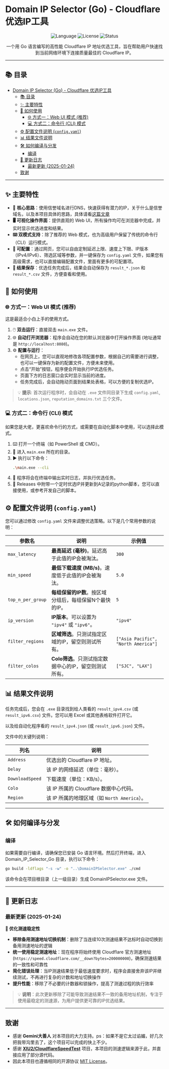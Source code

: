 # Domain IP Selector (Go) - Cloudflare 优选IP工具

<p align="center">
  <img src="https://img.shields.io/badge/language-Go-blue.svg" alt="Language">
  <img src="https://img.shields.io/badge/license-MIT-green.svg" alt="License">
  <img src="https://img.shields.io/badge/status-active-brightgreen.svg" alt="Status">
</p>

<p align="center">
  一个用 Go 语言编写的高性能 Cloudflare IP 地址优选工具，旨在帮助用户快速找到当前网络环境下连接质量最佳的 Cloudflare IP。
</p>

---

## 📚 目录

- [Domain IP Selector (Go) - Cloudflare 优选IP工具](#domain-ip-selector-go---cloudflare-优选ip工具)
  - [📚 目录](#-目录)
  - [✨ 主要特性](#-主要特性)
  - [🚀 如何使用](#-如何使用)
    - [🌐 方式一：Web UI 模式 (推荐)](#-方式一web-ui-模式-推荐)
    - [💻 方式二：命令行 (CLI) 模式](#-方式二命令行-cli-模式)
  - [⚙️ 配置文件说明 (`config.yaml`)](#️-配置文件说明-configyaml)
  - [📊 结果文件说明](#-结果文件说明)
  - [🛠️ 如何编译与分发](#️-如何编译与分发)
    - [编译](#编译)
  - [📝 更新日志](#-更新日志)
    - [最新更新 (2025-01-24)](#最新更新-2025-01-24)
  - [致谢](#致谢)

---

## ✨ 主要特性

*   🧠 **核心思路**：使用信誉域名进行DNS，快速获得有潜力的IP，关于什么是信誉域名，以及本项目具体的思路，具体请看[这篇文章](https://github.com/ccxkai233/PublicDocuments/blob/main/Domain%20IP%20Selector%E7%9A%84%E8%AE%BE%E8%AE%A1%E6%80%9D%E8%B7%AF.md)
*   **🖥️ 可视化操作界面**：提供直观的 Web UI，所有操作均可在浏览器中完成，并实时显示优选进度和结果。
*   **⌨️ 双模式支持**：除了推荐的 Web 模式，也为高级用户保留了传统的命令行（CLI）运行模式。
*   **🔧 可配置**：通过网页，您可以自由定制延迟上限、速度上下限、IP版本（IPv4/IPv6）、筛选区域等参数，并一键保存为 `config.yaml` 文件，如果您有高级需求，也可以直接编辑配置文件，里面有更多的可配置项。
*   **💾 结果保存**：优选任务完成后，结果会自动保存为 `result_*.json` 和 `result_*.csv` 文件，方便查看和使用。

## 🚀 如何使用

### 🌐 方式一：Web UI 模式 (推荐)

这是最适合小白上手的使用方式。

1.  🖱️ **双击运行**：直接双击 `main.exe` 文件。
2.  🌐 **自动打开浏览器**：程序会自动在您的默认浏览器中打开操作界面 (地址通常是 `http://localhost:8080`)。
3.  ⚙️ **配置与运行**：
    *   在网页上，您可以直观地修改各项配置参数，根据自己的需要进行调整，也可以一键保存为新的配置文件，方便未来使用。
    *   点击“开始”按钮，程序便会开始执行IP优选任务。
    *   页面下方的日志窗口会实时显示当前的进度。
    *   任务完成后，会自动拖动页面到结果处表格，可以方便的复制优选IP。

> 💡 **提示**: 首次运行程序时，会自动在 `.exe` 文件同目录下生成 `config.yaml`, `locations.json`, `reputation_domains.txt` 三个文件。

### 💻 方式二：命令行 (CLI) 模式

如果您是大佬，更喜欢命令行的方式，或需要在自动化脚本中使用，可以选择此模式。

1.  ⌨️ 打开一个终端（如 PowerShell 或 CMD）。
2.  📂 进入 `main.exe` 所在的目录。
3.  ▶️ 执行以下命令：
    ```bash
    .\main.exe --cli
    ```
4.  📄 程序将会在终端中输出实时日志，并执行优选任务。
5.  🐍 Releases 中附带一个定时优选IP并更新到A记录的python脚本，您可以直接使用，或参考开发自己的脚本。

## ⚙️ 配置文件说明 (`config.yaml`)

您可以通过修改 `config.yaml` 文件来调整优选策略。以下是几个常用参数的说明：

| 参数名              | 说明                                                               | 示例值                  |
| ------------------- | ------------------------------------------------------------------ | ----------------------- |
| `max_latency`       | **最高延迟 (毫秒)**。延迟高于此值的IP会被淘汰。                    | `300`                   |
| `min_speed`         | **最低下载速度 (MB/s)**。速度低于此值的IP会被淘汰。                | `5.0`                   |
| `top_n_per_group`   | **每组保留的IP数**。按区域分组后，每组保留N个最快的IP。            | `5`                     |
| `ip_version`        | **IP版本**。可以设置为 `"ipv4"` 或 `"ipv6"`。                        | `"ipv4"`                |
| `filter_regions`    | **区域筛选**。只测试指定区域的IP，留空则测试所有。                 | `["Asia Pacific", "North America"]`      |
| `filter_colos`      | **Colo筛选**。只测试指定数据中心的IP，留空则测试所有。             | `["SJC", "LAX"]`        |

## 📊 结果文件说明

任务完成后，您会在 `.exe` 目录找到给人类看的 `result_ipv4.csv` (或 `result_ipv6.csv`) 文件。您可以用 Excel 或其他表格软件打开它。

以及给自动化程序看的 `result_ipv4.json` (或 `result_ipv6.json`) 文件。

文件中的关键列说明：

| 列名            | 说明                                       |
| --------------- | ------------------------------------------ |
| `Address`       | 优选出的 Cloudflare IP 地址。              |
| `Delay`         | 该 IP 的网络延迟（单位：毫秒）。           |
| `DownloadSpeed` | 下载速度（单位：KB/s）。                   |
| `Colo`          | 该 IP 所属的 Cloudflare 数据中心代码。     |
| `Region`        | 该 IP 所属的地理区域（如 `North America`）。        |

---

## 🛠️ 如何编译与分发
### 编译
如果需要自行编译，请确保您已安装 Go 语言环境。然后打开终端，进入 Domain_IP_Selector_Go 目录，执行以下命令：

```bash
go build -ldflags "-s -w" -o "..\DomainIPSelector.exe" ./cmd
```
该命令会在项目根目录（上一级目录）生成 DomainIPSelector.exe 文件。

---

## 📝 更新日志

### 最新更新 (2025-01-24)

**🔧 优化测速稳定性**
- **移除备用测速地址切换机制**：删除了当连续10次测速结果不达标时自动切换到备用测速地址的逻辑
- **统一使用稳定测速地址**：现在程序将始终使用 Cloudflare 官方测速地址 (`https://speed.cloudflare.com/__down?bytes=200000000`)，确保测速结果的一致性和可靠性
- **简化错误处理**：当IP测速结果低于最低速度要求时，程序会直接舍弃该IP并继续测试，不再进行复杂的计数和地址切换操作
- **提升性能**：移除了不必要的计数器和锁操作，提高了测速过程的执行效率

> 💡 **说明**：此次更新移除了可能导致测速结果不一致的备用地址机制，专注于使用最稳定的测速源，为用户提供更可靠的IP优选结果。

---

##  致谢

*   感谢 **Gemini大善人** 对本项目的大力支持。ps：如果不是它太过谄媚，好几次把我带沟里去了，这个项目可以完成的快上不少。
*   感谢 [**XIU2/CloudflareSpeedTest**](https://github.com/XIU2/CloudflareSpeedTest) 项目，本项目的测速逻辑来源于此，并直接应用了部分源代码。
*   因此本项目也遵循相同的开源协议 [MIT License](https://github.com/ccxkai233/Domain_IP_Selector/blob/main/LICENSE)。